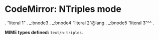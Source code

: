 CodeMirror: NTriples mode
=========================

. “literal 1” . \_:bnode3 . \_:bnode4 “literal 2”<span class="citation" data-cites="lang">@lang</span> . \_:bnode5 “literal 3”^^ .

**MIME types defined:** `text/n-triples`.
